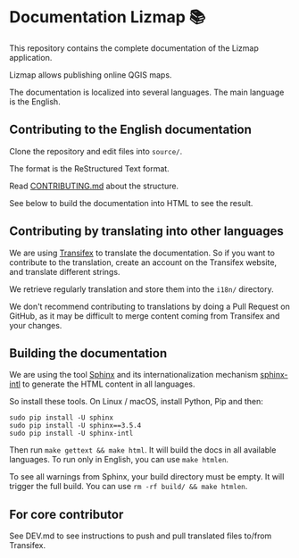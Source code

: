 # Documentation Lizmap 📚

This repository contains the complete documentation of the Lizmap application.

Lizmap allows publishing online QGIS maps.

The documentation is localized into several languages. The main language is
the English.

## Contributing to the English documentation

Clone the repository and edit files into `source/`.

The format is the ReStructured Text format.

Read [CONTRIBUTING.md](./CONTRIBUTING.md) about the structure.

See below to build the documentation into HTML to see the result.

## Contributing by translating into other languages

We are using [Transifex](https://www.transifex.com/3liz-1/lizmap-documentation/)
to translate the documentation. So if you want to contribute to the translation,
create an account on the Transifex website, and translate different strings.

We retrieve regularly translation and store them into the `i18n/` directory. 

We don't recommend contributing to translations by doing a Pull Request on
GitHub, as it may be difficult to merge content coming from Transifex and your
changes.

## Building the documentation

We are using the tool [Sphinx](https://sphinx-doc.org) and its
internationalization mechanism [sphinx-intl](https://sphinx-doc.org/intl.html) to
generate the HTML content in all languages.

So install these tools. On Linux / macOS, install Python, Pip and then:

```
sudo pip install -U sphinx
sudo pip install -U sphinx==3.5.4
sudo pip install -U sphinx-intl
```

Then run `make gettext && make html`. It will build the docs in all available 
languages. To run only in English, you can use `make htmlen`.

To see all warnings from Sphinx, your build directory must be empty. It will trigger the full build.
You can use `rm -rf build/ && make htmlen`.

## For core contributor

See DEV.md to see instructions to push and pull translated files to/from Transifex.
